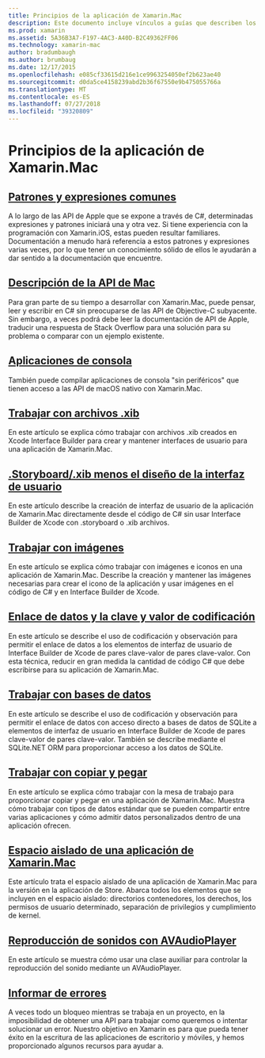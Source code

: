 ```yaml
---
title: Principios de la aplicación de Xamarin.Mac
description: Este documento incluye vínculos a guías que describen los distintos conceptos necesarios para comprender al desarrollar aplicaciones de Xamarin.Mac.
ms.prod: xamarin
ms.assetid: 5A36B3A7-F197-4AC3-A40D-B2C49362FF06
ms.technology: xamarin-mac
author: bradumbaugh
ms.author: brumbaug
ms.date: 12/17/2015
ms.openlocfilehash: e085cf33615d216e1ce9963254050ef2b623ae40
ms.sourcegitcommit: d0da5ce4158239abd2b36f67550e9b475055766a
ms.translationtype: MT
ms.contentlocale: es-ES
ms.lasthandoff: 07/27/2018
ms.locfileid: "39320809"
---
```

# <a name="xamarinmac-application-fundamentals"></a>Principios de la aplicación de Xamarin.Mac

## <a name="common-patterns-and-idiomsmacapp-fundamentalspatternsmd"></a>[Patrones y expresiones comunes](~/mac/app-fundamentals/patterns.md)

A lo largo de las API de Apple que se expone a través de C#, determinadas expresiones y patrones iniciará una y otra vez. Si tiene experiencia con la programación con Xamarin.iOS, estas pueden resultar familiares. Documentación a menudo hará referencia a estos patrones y expresiones varias veces, por lo que tener un conocimiento sólido de ellos le ayudarán a dar sentido a la documentación que encuentre.

## <a name="understanding-mac-apismacapp-fundamentalsmac-apismd"></a>[Descripción de la API de Mac](~/mac/app-fundamentals/mac-apis.md)

Para gran parte de su tiempo a desarrollar con Xamarin.Mac, puede pensar, leer y escribir en C# sin preocuparse de las API de Objective-C subyacente. Sin embargo, a veces podrá debe leer la documentación de API de Apple, traducir una respuesta de Stack Overflow para una solución para su problema o comparar con un ejemplo existente.

## <a name="console-appsmacapp-fundamentalsconsolemd"></a>[Aplicaciones de consola](~/mac/app-fundamentals/console.md)

También puede compilar aplicaciones de consola "sin periféricos" que tienen acceso a las API de macOS nativo con Xamarin.Mac.

## <a name="working-with-xib-filesmacapp-fundamentalsxibmd"></a>[Trabajar con archivos .xib](~/mac/app-fundamentals/xib.md)

En este artículo se explica cómo trabajar con archivos .xib creados en Xcode Interface Builder para crear y mantener interfaces de usuario para una aplicación de Xamarin.Mac.

## <a name="storyboardxib-less-user-interface-designmacapp-fundamentalsxibless-uimd"></a>[.Storyboard/.xib menos el diseño de la interfaz de usuario](~/mac/app-fundamentals/xibless-ui.md)

En este artículo describe la creación de interfaz de usuario de la aplicación de Xamarin.Mac directamente desde el código de C# sin usar Interface Builder de Xcode con .storyboard o .xib archivos.

## <a name="working-with-imagesmacapp-fundamentalsimagemd"></a>[Trabajar con imágenes](~/mac/app-fundamentals/image.md)

En este artículo se explica cómo trabajar con imágenes e iconos en una aplicación de Xamarin.Mac. Describe la creación y mantener las imágenes necesarias para crear el icono de la aplicación y usar imágenes en el código de C# y en Interface Builder de Xcode.

## <a name="data-binding-and-key-value-codingmacapp-fundamentalsdatabindingmd"></a>[Enlace de datos y la clave y valor de codificación](~/mac/app-fundamentals/databinding.md)

En este artículo se describe el uso de codificación y observación para permitir el enlace de datos a los elementos de interfaz de usuario de Interface Builder de Xcode de pares clave-valor de pares clave-valor. Con esta técnica, reducir en gran medida la cantidad de código C# que debe escribirse para su aplicación de Xamarin.Mac. 

## <a name="working-with-databasesmacapp-fundamentalsdatabasesmd"></a>[Trabajar con bases de datos](~/mac/app-fundamentals/databases.md)

En este artículo se describe el uso de codificación y observación para permitir el enlace de datos con acceso directo a bases de datos de SQLite a elementos de interfaz de usuario en Interface Builder de Xcode de pares clave-valor de pares clave-valor. También se describe mediante el SQLite.NET ORM para proporcionar acceso a los datos de SQLite.

## <a name="working-with-copy-and-pastemacapp-fundamentalscopy-pastemd"></a>[Trabajar con copiar y pegar](~/mac/app-fundamentals/copy-paste.md)

En este artículo se explica cómo trabajar con la mesa de trabajo para proporcionar copiar y pegar en una aplicación de Xamarin.Mac. Muestra cómo trabajar con tipos de datos estándar que se pueden compartir entre varias aplicaciones y cómo admitir datos personalizados dentro de una aplicación ofrecen.

## <a name="sandboxing-a-xamarinmac-appmacapp-fundamentalssandboxingmd"></a>[Espacio aislado de una aplicación de Xamarin.Mac](~/mac/app-fundamentals/sandboxing.md)

Este artículo trata el espacio aislado de una aplicación de Xamarin.Mac para la versión en la aplicación de Store. Abarca todos los elementos que se incluyen en el espacio aislado: directorios contenedores, los derechos, los permisos de usuario determinado, separación de privilegios y cumplimiento de kernel.

## <a name="playing-sound-with-avaudioplayermacapp-fundamentalssoundsmd"></a>[Reproducción de sonidos con AVAudioPlayer](~/mac/app-fundamentals/sounds.md)

En este artículo se muestra cómo usar una clase auxiliar para controlar la reproducción del sonido mediante un AVAudioPlayer.

## <a name="reporting-bugsmacapp-fundamentalstroubleshootingmd"></a>[Informar de errores](~/mac/app-fundamentals/troubleshooting.md)

A veces todo un bloqueo mientras se trabaja en un proyecto, en la imposibilidad de obtener una API para trabajar como queremos o intentar solucionar un error. Nuestro objetivo en Xamarin es para que pueda tener éxito en la escritura de las aplicaciones de escritorio y móviles, y hemos proporcionado algunos recursos para ayudar a.
